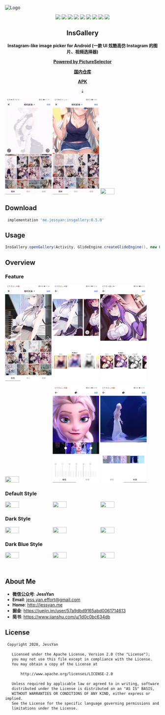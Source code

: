 ![Logo](art/banner.jpg)
<p align="center">
  <img src="https://img.shields.io/badge/%F0%9F%93%81-Albums-brightgreen.svg?style=?style=flat-square"/>
  <img src="https://img.shields.io/badge/%F0%9F%93%B7-Photo-brightgreen.svg?style=?style=flat-square"/>
  <img src="https://img.shields.io/badge/%F0%9F%8E%A5-Video-brightgreen.svg?style=?style=flat-square"/>
  <img src="https://img.shields.io/badge/%F0%9F%96%A5-Preview%20Photo/Video-brightgreen.svg?style=?style=flat-square"/>
  <img src="https://img.shields.io/badge/%E2%9C%82-Crop-brightgreen.svg?style=?style=flat-square"/>
  <img src="https://img.shields.io/badge/%F0%9F%96%BC-Filters-brightgreen.svg?style=?style=flat-square"/>
  <img src="https://img.shields.io/badge/%F0%9F%93%8F-Video%20Trim-brightgreen.svg?style=?style=flat-square"/>
  <img src="https://img.shields.io/badge/%F0%9F%8F%9E-Cover%20Selection-brightgreen.svg?style=?style=flat-square"/>
  <img src="https://img.shields.io/badge/%F0%9F%8C%99-Dark%20Mode-brightgreen.svg?style=?style=flat-square"/>
</p>

<h2 align="center">InsGallery</h1>

<p align="center">
  <b>Instagram-like image picker for Android (一款 UI 炫酷高仿 Instagram 的图片、视频选择器)</b>
</p>

<p align="center">
  <a href="https://github.com/LuckSiege/PictureSelector">
    <b>Powered by PictureSelector</b>
  </a>
</p>

<p align="center">
  <a href="https://gitee.com/JessYanCoding/InsGallery">
    <b>国内仓库</b>
  </a>
</p>

<p align="center">
  <a href="https://github.com/JessYanCoding/InsGallery/raw/master/apk/v0.5.0_2020_07_14.apk">
    <b>APK</b>
  </a>
</p>

<p align="center">
⇣
</p>

<p>
  <img src="art/overview_pick.gif" width="30%" height="30%"/>
  <img src="art/overview_filter.gif" width="30%" height="30%"/>
  <img src="art/overview_video_trim.gif" width="30%" height="30%"/>
</p>

## Download
``` gradle
 implementation 'me.jessyan:insgallery:0.5.0'
```

## Usage
```java
InsGallery.openGallery(Activity, GlideEngine.createGlideEngine(), new OnResultCallbackListenerImpl(mAdapter));
```

## Overview
### Feature
<p>
   <img src="art/feature_crop_photo.jpg" width="30%" height="30%">
   <img src="art/feature_multiple_filters.jpg" width="30%" height="30%">
   <img src="art/feature_single_filters.jpg" width="30%" height="30%">
</p>

<p>
   <img src="art/feature_play_video.jpg" width="30%" height="30%">
   <img src="art/feature_video_trim.jpg" width="30%" height="30%">
   <img src="art/feature_video_cover.jpg" width="30%" height="30%">
</p>

### Default Style
<p>
   <img src="art/style_default_gallery.jpg" width="30%" height="30%">
   <img src="art/style_default_photo.jpg" width="30%" height="30%">
   <img src="art/style_default_video.jpg" width="30%" height="30%">
</p>

### Dark Style
<p>
   <img src="art/style_dark_gallery.jpg" width="30%" height="30%">
   <img src="art/style_dark_photo.jpg" width="30%" height="30%">
   <img src="art/style_dark_video.jpg" width="30%" height="30%">
</p>

### Dark Blue Style
<p>
   <img src="art/style_dark_blue_gallery.jpg" width="30%" height="30%">
   <img src="art/style_dark_blue_photo.jpg" width="30%" height="30%">
   <img src="art/style_dark_blue_video.jpg" width="30%" height="30%">
</p>

  
 ## About Me
 * **微信公众号**: **JessYan**
 * **Email**: <jess.yan.effort@gmail.com>
 * **Home**: <http://jessyan.me>
 * **掘金**: <https://juejin.im/user/57a9dbd9165abd0061714613>
 * **简书**: <https://www.jianshu.com/u/1d0c0bc634db>

 ## License
 ```
  Copyright 2020, JessYan

    Licensed under the Apache License, Version 2.0 (the "License");
    you may not use this file except in compliance with the License.
    You may obtain a copy of the License at

        http://www.apache.org/licenses/LICENSE-2.0

    Unless required by applicable law or agreed to in writing, software
    distributed under the License is distributed on an "AS IS" BASIS,
    WITHOUT WARRANTIES OR CONDITIONS OF ANY KIND, either express or implied.
    See the License for the specific language governing permissions and
    limitations under the License.
 ```

